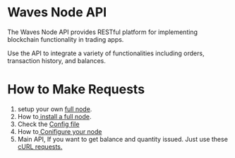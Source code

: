 # Waves Node API

The Waves Node API provides RESTful platform for implementing blockchain functionality in trading apps.

Use the API to integrate a variety of functionalities including orders, transaction history, and balances.

# How to Make Requests

1. setup your own [full node](https://github.com/wavesplatform/Waves/releases).
2. How to[ install a full node](https://waves-platform.gitbooks.io/wavesdocs/content/guidelines/how-to-install-a-node.html).
3. Check the [Config file ](https://github.com/wavesplatform/Waves/blob/master/waves-mainnet.conf)
4. How to[ Conifigure your node](https://waves-platform.gitbooks.io/wavesdocs/content/guidelines/how-to-configure-a-node.html)
5. Main API, If you want to get balance and quantity issued. Just use these [cURL requests.](https://waves-platform.gitbooks.io/wavesdocs/content/waves-node-rest-api/waves-node-rest-api.html)



